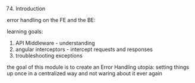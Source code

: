 74. Introduction
    
error handling on the FE and the BE:

learning goals:

1. API Middleware - understanding
2. angular interceptors - intercept requests and responses
3. troubleshooting exceptions

the goal of this module is to create an Error Handling utopia: setting things up once in a centralized way and not waring about it ever again 


